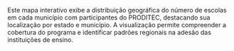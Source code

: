 Este mapa interativo exibe a distribuição geográfica do número de escolas em cada município com participantes do PRODITEC, destacando sua localização por estado e município. A visualização permite compreender a cobertura do programa e identificar padrões regionais na adesão das instituições de ensino.
